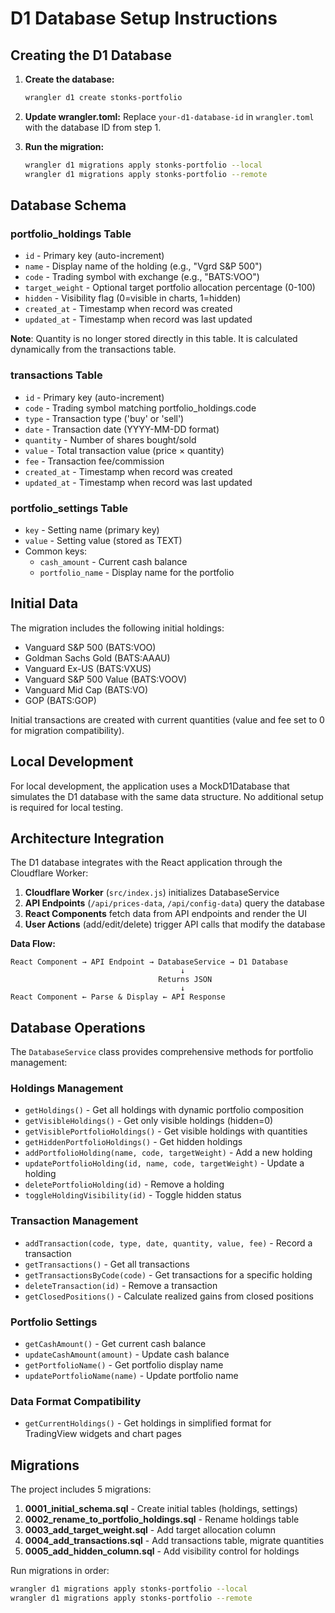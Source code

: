 # D1 Database Setup Instructions

## Creating the D1 Database

1. **Create the database:**
   ```bash
   wrangler d1 create stonks-portfolio
   ```

2. **Update wrangler.toml:**
   Replace `your-d1-database-id` in `wrangler.toml` with the database ID from step 1.

3. **Run the migration:**
   ```bash
   wrangler d1 migrations apply stonks-portfolio --local
   wrangler d1 migrations apply stonks-portfolio --remote
   ```

## Database Schema

### portfolio_holdings Table
- `id` - Primary key (auto-increment)
- `name` - Display name of the holding (e.g., "Vgrd S&P 500")
- `code` - Trading symbol with exchange (e.g., "BATS:VOO")
- `target_weight` - Optional target portfolio allocation percentage (0-100)
- `hidden` - Visibility flag (0=visible in charts, 1=hidden)
- `created_at` - Timestamp when record was created
- `updated_at` - Timestamp when record was last updated

**Note**: Quantity is no longer stored directly in this table. It is calculated dynamically from the transactions table.

### transactions Table
- `id` - Primary key (auto-increment)
- `code` - Trading symbol matching portfolio_holdings.code
- `type` - Transaction type ('buy' or 'sell')
- `date` - Transaction date (YYYY-MM-DD format)
- `quantity` - Number of shares bought/sold
- `value` - Total transaction value (price × quantity)
- `fee` - Transaction fee/commission
- `created_at` - Timestamp when record was created
- `updated_at` - Timestamp when record was last updated

### portfolio_settings Table
- `key` - Setting name (primary key)
- `value` - Setting value (stored as TEXT)
- Common keys:
  - `cash_amount` - Current cash balance
  - `portfolio_name` - Display name for the portfolio

## Initial Data

The migration includes the following initial holdings:
- Vanguard S&P 500 (BATS:VOO)
- Goldman Sachs Gold (BATS:AAAU)
- Vanguard Ex-US (BATS:VXUS)
- Vanguard S&P 500 Value (BATS:VOOV)
- Vanguard Mid Cap (BATS:VO)
- GOP (BATS:GOP)

Initial transactions are created with current quantities (value and fee set to 0 for migration compatibility).

## Local Development

For local development, the application uses a MockD1Database that simulates the D1 database with the same data structure. No additional setup is required for local testing.

## Architecture Integration

The D1 database integrates with the React application through the Cloudflare Worker:

1. **Cloudflare Worker** (`src/index.js`) initializes DatabaseService
2. **API Endpoints** (`/api/prices-data`, `/api/config-data`) query the database
3. **React Components** fetch data from API endpoints and render the UI
4. **User Actions** (add/edit/delete) trigger API calls that modify the database

**Data Flow:**
```
React Component → API Endpoint → DatabaseService → D1 Database
                                      ↓
                                 Returns JSON
                                      ↓
React Component ← Parse & Display ← API Response
```

## Database Operations

The `DatabaseService` class provides comprehensive methods for portfolio management:

### Holdings Management
- `getHoldings()` - Get all holdings with dynamic portfolio composition
- `getVisibleHoldings()` - Get only visible holdings (hidden=0)
- `getVisiblePortfolioHoldings()` - Get visible holdings with quantities
- `getHiddenPortfolioHoldings()` - Get hidden holdings
- `addPortfolioHolding(name, code, targetWeight)` - Add a new holding
- `updatePortfolioHolding(id, name, code, targetWeight)` - Update a holding
- `deletePortfolioHolding(id)` - Remove a holding
- `toggleHoldingVisibility(id)` - Toggle hidden status

### Transaction Management
- `addTransaction(code, type, date, quantity, value, fee)` - Record a transaction
- `getTransactions()` - Get all transactions
- `getTransactionsByCode(code)` - Get transactions for a specific holding
- `deleteTransaction(id)` - Remove a transaction
- `getClosedPositions()` - Calculate realized gains from closed positions

### Portfolio Settings
- `getCashAmount()` - Get current cash balance
- `updateCashAmount(amount)` - Update cash balance
- `getPortfolioName()` - Get portfolio display name
- `updatePortfolioName(name)` - Update portfolio name

### Data Format Compatibility
- `getCurrentHoldings()` - Get holdings in simplified format for TradingView widgets and chart pages

## Migrations

The project includes 5 migrations:

1. **0001_initial_schema.sql** - Create initial tables (holdings, settings)
2. **0002_rename_to_portfolio_holdings.sql** - Rename holdings table
3. **0003_add_target_weight.sql** - Add target allocation column
4. **0004_add_transactions.sql** - Add transactions table, migrate quantities
5. **0005_add_hidden_column.sql** - Add visibility control for holdings

Run migrations in order:
```bash
wrangler d1 migrations apply stonks-portfolio --local
wrangler d1 migrations apply stonks-portfolio --remote
```